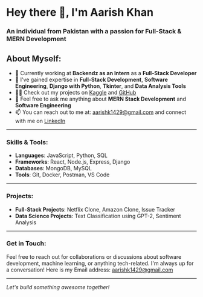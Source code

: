 # Hey there 👋, I'm Aarish Khan

### An individual from Pakistan with a passion for Full-Stack & MERN Development

## About Myself:

- 🔭 Currently working at **Backendz as an Intern** as a **Full-Stack Developer**
- 🌱 I've gained expertise in **Full-Stack Development**, **Software Engineering**, **Django with Python**, **Tkinter**, and **Data Analysis Tools**
- 👨‍💻 Check out my projects on [Kaggle](https://www.kaggle.com/aarishasifkhan) and [GitHub](https://github.com/BlazeeVFX)
- 💬 Feel free to ask me anything about **MERN Stack Development** and **Software Engineering**
- 📫 You can reach out to me at: [aarishk1429@gmail.com](mailto:aarishk1429@gmail.com) and connect with me on [LinkedIn](https://www.linkedin.com/in/aarish-asif-khan)

---

### Skills & Tools:
- **Languages**: JavaScript, Python, SQL
- **Frameworks**: React, Node.js, Express, Django
- **Databases**: MongoDB, MySQL
- **Tools**: Git, Docker, Postman, VS Code

---

### Projects:
- **Full-Stack Projects**: Netflix Clone, Amazon Clone, Issue Tracker
- **Data Science Projects**: Text Classification using GPT-2, Sentiment Analysis

---

### Get in Touch:
Feel free to reach out for collaborations or discussions about software development, machine learning, or anything tech-related. I'm always up for a conversation! Here is my Email address: aarishk1429@gmail.com

---

*Let's build something awesome together!*
